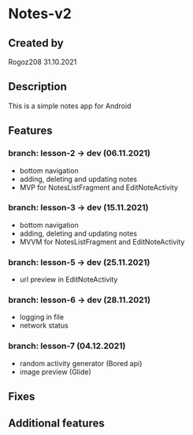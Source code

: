 # Notes-v2
## Created by
Rogoz208 31.10.2021

## Description
This is a simple notes app for Android

## Features
### branch: lesson-2 -> dev (06.11.2021)
- bottom navigation
- adding, deleting and updating notes
- MVP for NotesListFragment and EditNoteActivity

### branch: lesson-3 -> dev (15.11.2021)
- bottom navigation
- adding, deleting and updating notes
- MVVM for NotesListFragment and EditNoteActivity

### branch: lesson-5 -> dev (25.11.2021)
- url preview in EditNoteActivity

### branch: lesson-6 -> dev (28.11.2021)
- logging in file
- network status

### branch: lesson-7 (04.12.2021)
- random activity generator (Bored api)
- image preview (Glide)

## Fixes

## Additional features
